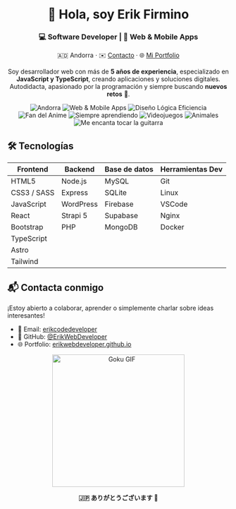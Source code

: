 <div align="center">

# 👋 Hola, soy **Erik Firmino**

### 💻 Software Developer | 🚀 Web & Mobile Apps

🇦🇩 Andorra · ✉️ [Contacto](mailto:erikcodedeveloper@gmail.com) · 🌐 [Mi Portfolio](https://erikwebdeveloper.github.io/)

Soy desarrollador web con más de **5 años de experiencia**, especializado en **JavaScript y TypeScript**, creando aplicaciones y soluciones digitales.  
Autodidacta, apasionado por la programación y siempre buscando **nuevos retos** 🚀.

</div>

<p align="center">
  <img src="https://img.shields.io/badge/📍_Vivo_en-🇦🇩_Andorra-blue?style=for-the-badge" alt="Andorra" />
  <img src="https://img.shields.io/badge/💻_Desarrollador-Web_&_Mobile_Apps-brightgreen?style=for-the-badge" alt="Web & Mobile Apps" />
  <img src="https://img.shields.io/badge/💡_Apasionado_por-Diseño_|_Lógica_|_Eficiencia-yellow?style=for-the-badge" alt="Diseño Lógica Eficiencia" />
  <img src="https://img.shields.io/badge/🍥_Fan_del-Anime-pink?style=for-the-badge" alt="Fan del Anime" />
  <img src="https://img.shields.io/badge/🌱_Siempre-Aprendiendo-9cf?style=for-the-badge" alt="Siempre aprendiendo" />
  <img src="https://img.shields.io/badge/🎮_Me_encanta-Jugar_a_Videojuegos-purple?style=for-the-badge" alt="Videojuegos" />
  <img src="https://img.shields.io/badge/🐾_Amante_de-Los_Animales-orange?style=for-the-badge" alt="Animales" />
  <img src="https://img.shields.io/badge/🎸_Me_encanta-Tocar_la_Guitarra-red?style=for-the-badge" alt="Me encanta tocar la guitarra" />
</p>


## 🛠️ Tecnologías

<div align="center">
  
| Frontend           | Backend     | Base de datos | Herramientas Dev           |
|--------------------|------------|---------------|----------------------------|
| HTML5              | Node.js    | MySQL         | Git                        |
| CSS3 / SASS        | Express    | SQLite        | Linux                      |
| JavaScript         | WordPress  | Firebase      | VSCode                     |
| React              | Strapi 5   | Supabase      | Nginx                      |
| Bootstrap          | PHP        | MongoDB       | Docker                     |
| TypeScript         |            |               |                            |
| Astro              |            |               |                            |
| Tailwind           |            |               |                            |

</div>


## 📬 Contacta conmigo

¡Estoy abierto a colaborar, aprender o simplemente charlar sobre ideas interesantes!  

- 📧 Email: [erikcodedeveloper](mailto:erikcodedeveloper@gmail.com)
- 🐙 GitHub: [@ErikWebDeveloper](https://github.com/ErikWebDeveloper)
- 🌐 Portfolio: [erikwebdeveloper.github.io](https://erikwebdeveloper.github.io/)

<p align="center">
  <img src="https://media1.giphy.com/media/v1.Y2lkPTc5MGI3NjExbzBubTNqeWN1aXltZmo1cmJjMnZuaHk3ZGtmOTFmNDg4YjMzM2llbCZlcD12MV9pbnRlcm5hbF9naWZfYnlfaWQmY3Q9Zw/ixmzSYVKYrHgc/giphy.gif" 
       alt="Goku GIF" width="300" />
</p>

<p align="center">
  <strong>🇯🇵 ありがとうございます 🙏</strong>
</p>
